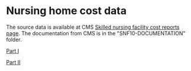 # Nursing home cost data

The source data is available at CMS [Skilled nursing facility cost reports page](https://www.cms.gov/Research-Statistics-Data-and-Systems/Downloadable-Public-Use-Files/Cost-Reports/SkilledNursingFacility-2010-form). The documentation from CMS is in the "SNF10-DOCUMENTATION" folder.


[Part I](https://www.cms.gov/Regulations-and-Guidance/Guidance/Manuals/Paper-Based-Manuals-Items/CMS021929)
 
[Part II](https://www.cms.gov/Regulations-and-Guidance/Guidance/Manuals/Paper-Based-Manuals-Items/CMS021935)

